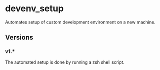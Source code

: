 # devenv_setup

Automates setup of custom development environment on a new machine.

## Versions 

### v1.*

The automated setup is done by running a zsh shell script.
